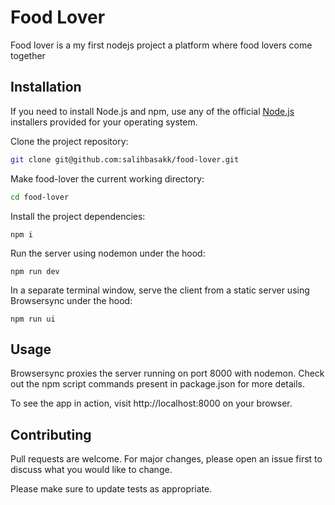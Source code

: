 # Food Lover

Food lover is a my first nodejs project a platform where food lovers come together

## Installation

If you need to install Node.js and npm, use any of the official [Node.js](https://nodejs.org/en/download/) installers provided for your operating system.

Clone the project repository:

```bash
git clone git@github.com:salihbasakk/food-lover.git
```

Make food-lover the current working directory:

```bash
cd food-lover
```

Install the project dependencies:

```node
npm i
```

Run the server using nodemon under the hood:

```node
npm run dev
```

In a separate terminal window, serve the client from a static server using Browsersync under the hood:

```node
npm run ui
```

## Usage

Browsersync proxies the server running on port 8000 with nodemon. Check out the npm script commands present in package.json for more details.

To see the app in action, visit http://localhost:8000 on your browser.

## Contributing
Pull requests are welcome. For major changes, please open an issue first to discuss what you would like to change.

Please make sure to update tests as appropriate.